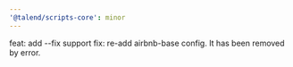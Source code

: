 ```yaml
---
'@talend/scripts-core': minor
---
```


feat: add --fix support
fix: re-add airbnb-base config. It has been removed by error.
